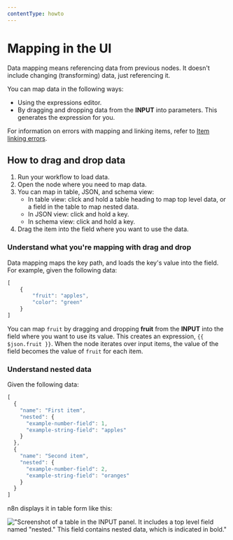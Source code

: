 ```yaml
---
contentType: howto
---
```


# Mapping in the UI

Data mapping means referencing data from previous nodes. It doesn't include changing (transforming) data, just referencing it.

You can map data in the following ways:

* Using the expressions editor.
* By dragging and dropping data from the **INPUT** into parameters. This generates the expression for you.

For information on errors with mapping and linking items, refer to [Item linking errors](/data/data-mapping/data-item-linking/item-linking-errors.md).

## How to drag and drop data

1. Run your workflow to load data.
2. Open the node where you need to map data.
3. You can map in table, JSON, and schema view:
	* In table view: click and hold a table heading to map top level data, or a field in the table to map nested data.
	* In JSON view: click and hold a key. 
	* In schema view: click and hold a key.
4. Drag the item into the field where you want to use the data.

### Understand what you're mapping with drag and drop

Data mapping maps the key path, and loads the key's value into the field. For example, given the following data:

```js
[
	{
		"fruit": "apples",
		"color": "green"
	}
]
```

You can map `fruit` by dragging and dropping **fruit** from the **INPUT** into the field where you want to use its value. This creates an expression, `{{ $json.fruit }}`. When the node iterates over input items, the value of the field becomes the value of `fruit` for each item.

### Understand nested data

Given the following data:

```js
[
  {
    "name": "First item",
    "nested": {
      "example-number-field": 1,
      "example-string-field": "apples"
    }
  },
  {
    "name": "Second item",
    "nested": {
      "example-number-field": 2,
      "example-string-field": "oranges"
    }
  }
]
```

n8n displays it in table form like this:

!["Screenshot of a table in the INPUT panel. It includes a top level field named "nested." This field contains nested data, which is indicated in bold."](/_images/data/data-mapping/nested-data.png)

